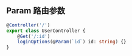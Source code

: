 ## Param 路由参数


```ts
@Controller('/')
export class UserController {
    @Get('/:id')
    loginOptions(@Param(`id`) id: string) {}
}
```